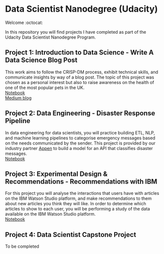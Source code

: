 # Data Scientist Nanodegree (Udacity)

Welcome :octocat:

In this repository you will find projects I have completed as part of the Udacity Data Scientist Nanodegree Program. 

## Project 1: Introduction to Data Science - Write A Data Science Blog Post
This work aims to follow the CRISP-DM process, exhibit technical skills, and communicate insights by way of a blog post.
The topic of this project was chosen as a personal interest but also to raise awareness on the health of one of the most popular pets in the UK.    
[Notebook](https://github.com/Fernandes2692/Rabbits-Not-Rodents_Udacity-Project)    
[Medium blog](https://medium.com/@laurafernandes_32018/rabbits-rodents-fd2436d408e8)

## Project 2: Data Engineering - Disaster Response Pipeline
In data engineering for data scientists, you will practice building ETL, NLP, and machine learning pipelines to categorise emergency messages based on the needs communicated by the sender.
This project is provided by our industry partner [Appen](https://appen.com/) to build a model for an API that classifies disaster messages. </br>
[Notebook](https://github.com/Fernandes2692/Project-Disaster-Response-Pipeline)

## Project 3: Experimental Design & Recommendations - Recommendations with IBM
For this project you will analyse the interactions that users have with articles on the IBM Watson Studio platform, and make recommendations to them about new articles you think they will like. In order to determine which articles to show to each user, you will be performing a study of the data available on the IBM Watson Studio platform. </br>
[Notebook](https://github.com/Fernandes2692/Experimental-Design-Recommendations)

## Project 4: Data Scientist Capstone Project 
To be completed 
